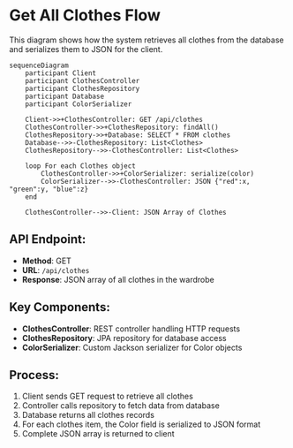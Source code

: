 # Get All Clothes Flow

This diagram shows how the system retrieves all clothes from the database and serializes them to JSON for the client.

```mermaid
sequenceDiagram
    participant Client
    participant ClothesController
    participant ClothesRepository
    participant Database
    participant ColorSerializer
    
    Client->>+ClothesController: GET /api/clothes
    ClothesController->>+ClothesRepository: findAll()
    ClothesRepository->>+Database: SELECT * FROM clothes
    Database-->>-ClothesRepository: List<Clothes>
    ClothesRepository-->>-ClothesController: List<Clothes>
    
    loop For each Clothes object
        ClothesController->>+ColorSerializer: serialize(color)
        ColorSerializer-->>-ClothesController: JSON {"red":x, "green":y, "blue":z}
    end
    
    ClothesController-->>-Client: JSON Array of Clothes
```

## API Endpoint:
- **Method**: GET
- **URL**: `/api/clothes`
- **Response**: JSON array of all clothes in the wardrobe

## Key Components:
- **ClothesController**: REST controller handling HTTP requests
- **ClothesRepository**: JPA repository for database access
- **ColorSerializer**: Custom Jackson serializer for Color objects

## Process:
1. Client sends GET request to retrieve all clothes
2. Controller calls repository to fetch data from database
3. Database returns all clothes records
4. For each clothes item, the Color field is serialized to JSON format
5. Complete JSON array is returned to client
